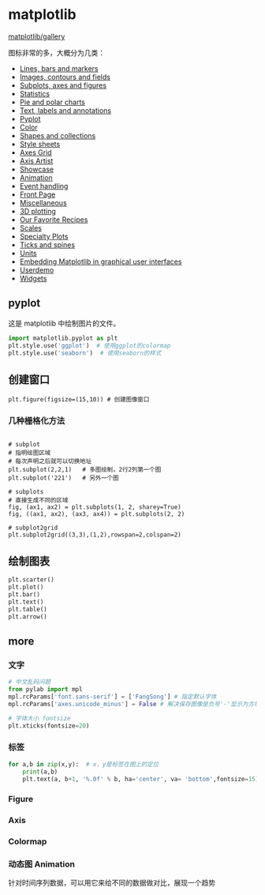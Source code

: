 # matplotlib

[matplotlib/gallery](https://matplotlib.org/gallery/index.html)

图标非常的多，大概分为几类：

*   [Lines, bars and markers](https://matplotlib.org/gallery/index.html#lines-bars-and-markers)
*   [Images, contours and fields](https://matplotlib.org/gallery/index.html#images-contours-and-fields)
*   [Subplots, axes and figures](https://matplotlib.org/gallery/index.html#subplots-axes-and-figures)
*   [Statistics](https://matplotlib.org/gallery/index.html#statistics)
*   [Pie and polar charts](https://matplotlib.org/gallery/index.html#pie-and-polar-charts)
*   [Text, labels and annotations](https://matplotlib.org/gallery/index.html#text-labels-and-annotations)
*   [Pyplot](https://matplotlib.org/gallery/index.html#pyplot)
*   [Color](https://matplotlib.org/gallery/index.html#color)
*   [Shapes and collections](https://matplotlib.org/gallery/index.html#shapes-and-collections)
*   [Style sheets](https://matplotlib.org/gallery/index.html#style-sheets)
*   [Axes Grid](https://matplotlib.org/gallery/index.html#axes-grid)
*   [Axis Artist](https://matplotlib.org/gallery/index.html#axis-artist)
*   [Showcase](https://matplotlib.org/gallery/index.html#showcase)
*   [Animation](https://matplotlib.org/gallery/index.html#animation)
*   [Event handling](https://matplotlib.org/gallery/index.html#event-handling)
*   [Front Page](https://matplotlib.org/gallery/index.html#front-page)
*   [Miscellaneous](https://matplotlib.org/gallery/index.html#miscellaneous)
*   [3D plotting](https://matplotlib.org/gallery/index.html#d-plotting)
*   [Our Favorite Recipes](https://matplotlib.org/gallery/index.html#our-favorite-recipes)
*   [Scales](https://matplotlib.org/gallery/index.html#scales)
*   [Specialty Plots](https://matplotlib.org/gallery/index.html#specialty-plots)
*   [Ticks and spines](https://matplotlib.org/gallery/index.html#ticks-and-spines)
*   [Units](https://matplotlib.org/gallery/index.html#units)
*   [Embedding Matplotlib in graphical user interfaces](https://matplotlib.org/gallery/index.html#embedding-matplotlib-in-graphical-user-interfaces)
*   [Userdemo](https://matplotlib.org/gallery/index.html#userdemo)
*   [Widgets](https://matplotlib.org/gallery/index.html#widgets)


## pyplot

这是 matplotlib 中绘制图片的文件。

```py
import matplotlib.pyplot as plt
plt.style.use('ggplot')  # 使用ggplot的colormap
plt.style.use('seaborn')  # 使用seaborn的样式
```


## 创建窗口

```
plt.figure(figsize=(15,10)) # 创建图像窗口
```

### 几种栅格化方法

```

# subplot
# 指明绘图区域
# 每次声明之后就可以切换地址
plt.subplot(2,2,1)   # 多图绘制，2行2列第一个图
plt.subplot('221')   # 另外一个图

# subplots
# 直接生成不同的区域
fig, (ax1, ax2) = plt.subplots(1, 2, sharey=True)
fig, ((ax1, ax2), (ax3, ax4)) = plt.subplots(2, 2)

# subplot2grid
plt.subplot2grid((3,3),(1,2),rowspan=2,colspan=2)  
```


## 绘制图表

```py
plt.scarter()
plt.plot()
plt.bar()
plt.text()
plt.table()
plt.arrow()
```

## more

### 文字

```python
# 中文乱码问题
from pylab import mpl
mpl.rcParams['font.sans-serif'] = ['FangSong'] # 指定默认字体
mpl.rcParams['axes.unicode_minus'] = False # 解决保存图像是负号'-'显示为方块的问题

# 字体大小 fontsize
plt.xticks(fontsize=20)
```

### 标签

```python
for a,b in zip(x,y):  # x，y是标签在图上的定位
    print(a,b)
    plt.text(a, b+1, '%.0f' % b, ha='center', va= 'bottom',fontsize=15)
```


###  Figure

### Axis

### Colormap

### 动态图 Animation

针对时间序列数据，可以用它来给不同的数据做对比，展现一个趋势


